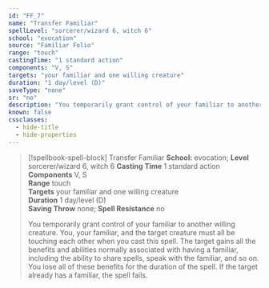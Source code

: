 ```yaml
---
id: "FF_7"
name: "Transfer Familiar"
spellLevel: "sorcerer/wizard 6, witch 6"
school: "evocation"
source: "Familiar Folio"
range: "touch"
castingTime: "1 standard action"
components: "V, S"
targets: "your familiar and one willing creature"
duration: "1 day/level (D)"
saveType: "none"
sr: "no"
description: "You temporarily grant control of your familiar to another willing creature. You, your familiar, and the target creature must all be touching each other when you cast this spell. The target gains all the benefits and abilities normally associated with having a familiar, including the ability to share spells, speak with the familiar, and so on. You lose all of these benefits for the duration of the spell. If the target already has a familiar, the spell fails."
known: false
cssclasses:
  - hide-title
  - hide-properties
---
```


> [!spellbook-spell-block] Transfer Familiar
> **School:** evocation; **Level** sorcerer/wizard 6, witch 6
> **Casting Time** 1 standard action  
> **Components** V, S  
> **Range** touch  
> **Targets** your familiar and one willing creature  
> **Duration** 1 day/level (D)  
> **Saving Throw** none; **Spell Resistance** no
> 
> You temporarily grant control of your familiar to another willing creature. You, your familiar, and the target creature must all be touching each other when you cast this spell. The target gains all the benefits and abilities normally associated with having a familiar, including the ability to share spells, speak with the familiar, and so on. You lose all of these benefits for the duration of the spell. If the target already has a familiar, the spell fails.